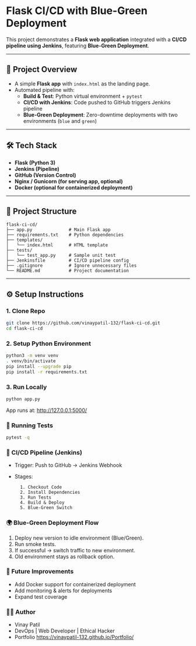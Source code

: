 # Flask CI/CD with Blue-Green Deployment

This project demonstrates a **Flask web application** integrated with a **CI/CD pipeline using Jenkins**, featuring **Blue-Green Deployment**.

---

## 🚀 Project Overview
- A simple **Flask app** with `index.html` as the landing page.
- Automated pipeline with:
  - **Build & Test**: Python virtual environment + `pytest`
  - **CI/CD with Jenkins**: Code pushed to GitHub triggers Jenkins pipeline
  - **Blue-Green Deployment**: Zero-downtime deployments with two environments (`blue` and `green`)

---

## 🛠️ Tech Stack
- **Flask (Python 3)**
- **Jenkins (Pipeline)**  
- **GitHub (Version Control)**
- **Nginx / Gunicorn (for serving app, optional)**
- **Docker (optional for containerized deployment)**

---

## 📂 Project Structure
```
flask-ci-cd/
├── app.py              # Main Flask app
├── requirements.txt    # Python dependencies
├── templates/
│   └── index.html      # HTML template
├── tests/
│   └── test_app.py     # Sample unit test
├── Jenkinsfile         # CI/CD pipeline config
├── .gitignore          # Ignore unnecessary files
└── README.md           # Project documentation
```


---

## ⚙️ Setup Instructions

### 1. Clone Repo
```bash
git clone https://github.com/vinaypatil-132/flask-ci-cd.git
cd flask-ci-cd
```
### 2. Setup Python Environment
```bash
python3 -m venv venv
. venv/bin/activate
pip install --upgrade pip
pip install -r requirements.txt
```
### 3. Run Locally
```bash
python app.py
```
App runs at: http://127.0.0.1:5000/
### 🧪 Running Tests
```bash
pytest -q
```
### 🔄 CI/CD Pipeline (Jenkins)

- Trigger: Push to GitHub → Jenkins Webhook

- Stages:

        1. Checkout Code
        2. Install Dependencies
        3. Run Tests
        4. Build & Deploy
        5. Blue-Green Switch
### 🌍 Blue-Green Deployment Flow

1. Deploy new version to idle environment (Blue/Green).
2. Run smoke tests.
3. If successful → switch traffic to new environment.
4. Old environment stays as rollback option.

### 📌 Future Improvements
- Add Docker support for containerized deployment
- Add monitoring & alerts for deployments
- Expand test coverage

### 👨‍💻 Author
- Vinay Patil
- DevOps | Web Developer | Ethical Hacker
- Portfolio https://vinaypatil-132.github.io/Portfolio/
